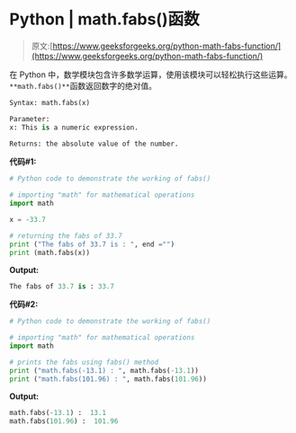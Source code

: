 # Python | math.fabs()函数

> 原文:[https://www.geeksforgeeks.org/python-math-fabs-function/](https://www.geeksforgeeks.org/python-math-fabs-function/)

在 Python 中，数学模块包含许多数学运算，使用该模块可以轻松执行这些运算。`**math.fabs()**`函数返回数字的绝对值。

```py
Syntax: math.fabs(x)

Parameter:
x: This is a numeric expression.

Returns: the absolute value of the number.
```

**代码#1:**

```py
# Python code to demonstrate the working of fabs()

# importing "math" for mathematical operations 
import math 

x = -33.7

# returning the fabs of 33.7
print ("The fabs of 33.7 is : ", end ="") 
print (math.fabs(x))
```

**Output:**

```py
The fabs of 33.7 is : 33.7

```

**代码#2:**

```py
# Python code to demonstrate the working of fabs()

# importing "math" for mathematical operations 
import math 

# prints the fabs using fabs() method 
print ("math.fabs(-13.1) : ", math.fabs(-13.1))
print ("math.fabs(101.96) : ", math.fabs(101.96))
```

**Output:**

```py
math.fabs(-13.1) :  13.1
math.fabs(101.96) :  101.96

```